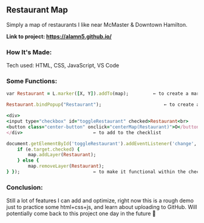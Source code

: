 <h2>Restaurant Map</h2> 

Simply a map of restaurants I like near McMaster & Downtown Hamilton.

**Link to project:  https://alamn5.github.io/**



<h3>How It's Made:</h3>

Tech used: HTML, CSS, JavaScript, VS Code



<h3>Some Functions:</h3>


```ruby
var Restaurant = L.marker([X, Y]).addTo(map);		  ← to create a marker
```

```ruby
Restaurant.bindPopup("Restaurant");                       ← to create a tag
```

```ruby
<div>
<input type="checkbox" id="toggleRestaurant" checked>Restaurant<br>
<button class="center-button" onclick="centerMap(Restaurant)">O</button>
</div> 							← to add to the checklist
```

```ruby
document.getElementById('toggleRestaurant').addEventListener('change', function(e) {
	if (e.target.checked) {
 		map.addLayer(Restaurant);
	} else {
		map.removeLayer(Restaurant);
} });					        ← to make it functional within the checklist
```



<h3>Conclusion:</h3>

Still a lot of features I can add and optimize, right now this is a rough demo just to practice some html+css+js, and learn about uploading to GitHub. Will potentially come back to this project one day in the future 🙏












